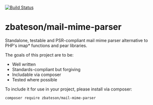 [![Build Status](https://travis-ci.org/zbateson/MailMimeParser.svg?branch=master)](https://travis-ci.org/zbateson/MailMimeParser)

# zbateson/mail-mime-parser

Standalone, testable and PSR-compliant mail mime parser alternative to PHP's
imap* functions and pear libraries.

The goals of this project are to be:

* Well written
* Standards-compliant but forgiving
* Includable via composer
* Tested where possible

To include it for use in your project, please install via composer:

```
composer require zbateson/mail-mime-parser
```
